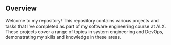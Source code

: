 ## Overview

Welcome to my repository! This repository contains various projects and tasks that I've completed as part of my software engineering course at ALX. These projects cover a range of topics in system engineering and DevOps, demonstrating my skills and knowledge in these areas.
